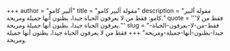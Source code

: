 +++
author = "ألبير كامو"
title = "مقولة ألبير كامو"
description = "مقولة ألبير كامو: فقط من لا يعرفون الحياة جيدا، يظنون أنها جميلة ومريحة."
quote = '''فقط من لا يعرفون الحياة جيدا، يظنون أنها جميلة ومريحة.''' 
slug = "فقط-من-لا-يعرفون-الحياة-جيدا-يظنون-أنها-جميلة-ومريحة"
+++
فقط من لا يعرفون الحياة جيدا، يظنون أنها جميلة ومريحة.
